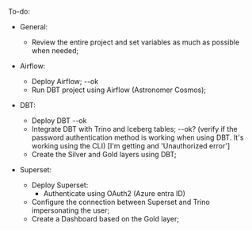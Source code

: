 To-do:

* General:
    * Review the entire project and set variables as much as possible when needed;

* Airflow:
    * Deploy Airflow; --ok
    * Run DBT project using Airflow (Astronomer Cosmos);
* DBT:
    * Deploy DBT --ok
    * Integrate DBT with Trino and Iceberg tables; --ok? (verify if the password authentication method is working when using DBT. It's working using the CLI) [I'm getting and 'Unauthorized error']
    * Create the Silver and Gold layers using DBT;
* Superset:
    * Deploy Superset:
        * Authenticate using OAuth2 (Azure entra ID)
    * Configure the connection between Superset and Trino impersonating the user;
    * Create a Dashboard based on the Gold layer;